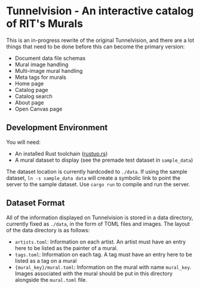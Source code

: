 # Tunnelvision - An interactive catalog of RIT's Murals

This is an in-progress rewrite of the original Tunnelvision, and there are a lot
things that need to be done before this can become the primary version:

- Document data file schemas
- Mural image handling
- Multi-image mural handling
- Meta tags for murals
- Home page
- Catalog page
- Catalog search
- About page
- Open Canvas page

## Development Environment

You will need:

- An installed Rust toolchain ([rustup.rs](https://rustup.rs))
- A mural dataset to display (see the premade test dataset in `sample_data`)

The dataset location is currently hardcoded to `./data`. If using the sample
dataset, `ln -s sample_data data` will create a symbolic link to point the
server to the sample dataset. Use `cargo run` to compile and run the server.

## Dataset Format

All of the information displayed on Tunnelvision is stored in a data
directory, currently fixed as `./data`, in the form of TOML files and images.
The layout of the data directory is as follows:

- `artists.toml`: Information on each artist. An artist must have an entry here
    to be listed as the painter of a mural.
- `tags.toml`: Information on each tag. A tag must have an entry here to be
    listed as a tag on a mural
- `{mural_key}/mural.toml`: Information on the mural with name `mural_key`.
    Images associated with the mural should be put in this directory alongside
    the `mural.toml` file.
